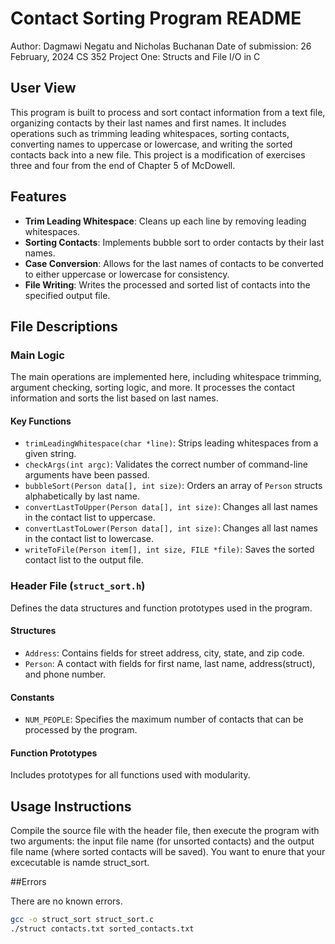 # Contact Sorting Program README
Author: Dagmawi Negatu and Nicholas Buchanan
Date of submission: 26 February, 2024
CS 352 Project One: Structs and File I/O in C

## User View

This program is built to process and sort contact information from a text file,
organizing contacts by their last names and first names. 
It includes operations such as trimming leading whitespaces, sorting contacts,
converting names to uppercase or lowercase,
and writing the sorted contacts back into a new file.
This project is a modification of exercises three
and four from the end of Chapter 5 of McDowell.

## Features

- **Trim Leading Whitespace**: Cleans up each line by removing leading whitespaces.
- **Sorting Contacts**: Implements bubble sort to order contacts by their last names.
- **Case Conversion**: Allows for the last names of contacts to be converted to 
  either uppercase or lowercase for consistency.
- **File Writing**: 
  Writes the processed and sorted list of contacts into the specified output file.

## File Descriptions

### Main Logic

The main operations are implemented here, including whitespace trimming,
argument checking, sorting logic, and more. It processes the contact information
and sorts the list based on last names.

#### Key Functions

- `trimLeadingWhitespace(char *line)`: Strips leading whitespaces from a given string.
- `checkArgs(int argc)`: 
  Validates the correct number of command-line arguments have been passed.
- `bubbleSort(Person data[], int size)`: 
  Orders an array of `Person` structs alphabetically by last name.
- `convertLastToUpper(Person data[], int size)`:
  Changes all last names in the contact list to uppercase.
- `convertLastToLower(Person data[], int size)`:
  Changes all last names in the contact list to lowercase.
- `writeToFile(Person item[], int size, FILE *file)`:
  Saves the sorted contact list to the output file.

### Header File (`struct_sort.h`)

Defines the data structures and function prototypes used in the program.

#### Structures

- `Address`: Contains fields for street address, city, state, and zip code.
- `Person`: 
  A contact with fields for first name, last name, address(struct), and phone number.

#### Constants

- `NUM_PEOPLE`: Specifies the maximum number of contacts that can be processed by the program.

#### Function Prototypes

Includes prototypes for all functions used with modularity.

## Usage Instructions

Compile the source file with the header file, 
then execute the program with two arguments:
the input file name (for unsorted contacts)
and the output file name (where sorted contacts will be saved). You want to 
enure that your excecutable is namde struct_sort.

##Errors

There are no known errors.


```bash
gcc -o struct_sort struct_sort.c
./struct contacts.txt sorted_contacts.txt

